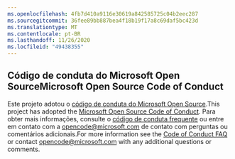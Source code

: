 ```yaml
---
ms.openlocfilehash: 4fb7d410a9116e30619a842585725c04b2eec287
ms.sourcegitcommit: 36fee89bb887bea4f18b19f17a8c69daf5bc423d
ms.translationtype: MT
ms.contentlocale: pt-BR
ms.lasthandoff: 11/26/2020
ms.locfileid: "49438355"
---
```

## <a name="microsoft-open-source-code-of-conduct"></a><span data-ttu-id="322a1-101">Código de conduta do Microsoft Open Source</span><span class="sxs-lookup"><span data-stu-id="322a1-101">Microsoft Open Source Code of Conduct</span></span>
<span data-ttu-id="322a1-102">Este projeto adotou o [código de conduta do Microsoft Open Source](https://opensource.microsoft.com/codeofconduct/).</span><span class="sxs-lookup"><span data-stu-id="322a1-102">This project has adopted the [Microsoft Open Source Code of Conduct](https://opensource.microsoft.com/codeofconduct/).</span></span>
<span data-ttu-id="322a1-103">Para obter mais informações, consulte o [código de conduta frequente](https://opensource.microsoft.com/codeofconduct/faq/) ou entre em contato com a [opencode@microsoft.com](mailto:opencode@microsoft.com) de contato com perguntas ou comentários adicionais.</span><span class="sxs-lookup"><span data-stu-id="322a1-103">For more information see the [Code of Conduct FAQ](https://opensource.microsoft.com/codeofconduct/faq/) or contact [opencode@microsoft.com](mailto:opencode@microsoft.com) with any additional questions or comments.</span></span>